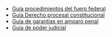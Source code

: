 - [Guía procedimientos del fuero federal](guias/pff.md)  
- [Guía Derecho procesal constitucional](guias/constitucional/guia.md)  
- [Guía de garantias en amparo penal](guias/anwar/guia.md)
- [Guía de poder judicial](guias/pj.md)

